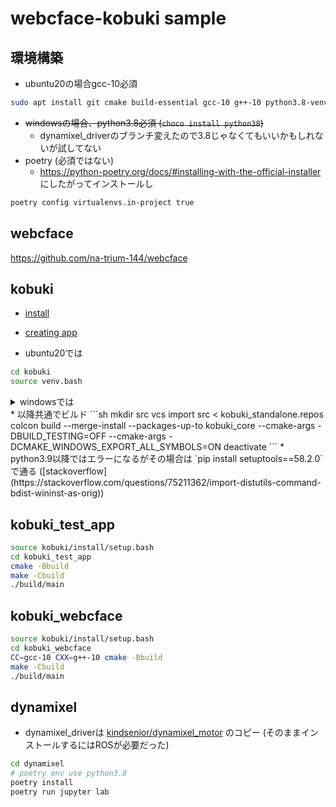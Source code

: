 # webcface-kobuki sample

## 環境構築
* ubuntu20の場合gcc-10必須
```sh
sudo apt install git cmake build-essential gcc-10 g++-10 python3.8-venv
```
* ~~windowsの場合、python3.8必須 (`choco install python38`)~~
  * dynamixel_driverのブランチ変えたので3.8じゃなくてもいいかもしれないが試してない
* poetry (必須ではない)
  * https://python-poetry.org/docs/#installing-with-the-official-installer にしたがってインストールし
```sh
poetry config virtualenvs.in-project true
```

## webcface
https://github.com/na-trium-144/webcface

## kobuki
* [install](https://kobuki.readthedocs.io/en/devel/software.html)
* [creating app](https://kobuki.readthedocs.io/en/devel/applications.html)

* ubuntu20では
```sh
cd kobuki
source venv.bash
```
<details><summary>windowsでは</summary>

* windowsでは
	* git for windowsが必要
	* developer command promptでやる
	* venv.bashの代わりに手動で以下のようにやる
```
python3 -m venv .venv
.venv\Scripts\activate
pip install wheel setuptools==45.2.0 vcstool==0.2.14 colcon-common-extensions==0.2.1
```
	* kobuki\src\ecl_core\ecl_ipc\src\ に空のdummy.cppを作成し、kobuki\src\ecl_core\ecl_ipc\src\CMakeLists.txt を修正 (必要ないかも)
```cmake
if(ECL_PLATFORM_HAS_POSIX_THREADS)
  add_subdirectory(lib)
else()
  add_library(${PROJECT_NAME} dummy.cpp)
  set_target_properties(${PROJECT_NAME}
    PROPERTIES
      SOVERSION ${${PROJECT_NAME}_VERSION}
      VERSION ${${PROJECT_NAME}_VERSION}
  )
  install(TARGETS ${PROJECT_NAME} EXPORT ${PROJECT_NAME}
    RUNTIME DESTINATION bin
    ARCHIVE DESTINATION lib
    LIBRARY DESTINATION lib
  )
endif()
```
* kobuki\src\ecl_core\ecl_geometry\include\ecl\geometry\angle.hpp の41,55,115,138行目の`ecl_geometry_PUBLIC`を削除
* kobuki\src\kobuki_core\include\kobuki_core\macros.hpp の31行目`kobuki_EXPORTS`→`kobuki_core_EXPORTS`
* kobuki\src\kobuki_core\CMakeLists.txt に`add_compile_options(/permissive-)`追加
* kobuki\src\kobuki_core\include\kobuki_core\logging.hpp に`#undef ERROR`追加
* kobuki\src\kobuki_core\src\driver\kobuki.cpp の57行目`0.0/0.0`→`std::numeric_limits<double>::quiet_NaN()`
* (これでもまだ通らない)
</details>
* 以降共通でビルド
```sh
mkdir src
vcs import src < kobuki_standalone.repos
colcon build --merge-install --packages-up-to kobuki_core --cmake-args -DBUILD_TESTING=OFF --cmake-args -DCMAKE_WINDOWS_EXPORT_ALL_SYMBOLS=ON
deactivate
```
* python3.9以降ではエラーになるがその場合は `pip install setuptools==58.2.0` で通る ([stackoverflow](https://stackoverflow.com/questions/75211362/import-distutils-command-bdist-wininst-as-orig))

## kobuki_test_app
```sh
source kobuki/install/setup.bash
cd kobuki_test_app
cmake -Bbuild
make -Cbuild
./build/main
```

## kobuki_webcface
```sh
source kobuki/install/setup.bash
cd kobuki_webcface
CC=gcc-10 CXX=g++-10 cmake -Bbuild
make -Cbuild
./build/main
```

## dynamixel
* dynamixel_driverは [kindsenior/dynamixel_motor](https://github.com/kindsenior/dynamixel_motor/tree/noetic-support-python3) のコピー (そのままインストールするにはROSが必要だった)

```sh
cd dynamixel
# poetry env use python3.8
poetry install
poetry run jupyter lab
```
